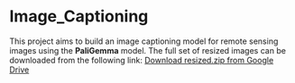 # Image_Captioning
This project aims to build an image captioning model for remote sensing images using the **PaliGemma** model. 
The full set of resized images can be downloaded from the following link: 
[Download resized.zip from Google Drive](https://drive.google.com/file/d/1mvFP7xrWzPIWeqds1v2uP7m4SB4ahn2Z/view?usp=drive_link) 
